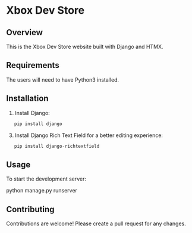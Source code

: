 # Xbox Dev Store

## Overview
This is the Xbox Dev Store website built with Django and HTMX.

## Requirements
The users will need to have Python3 installed.

## Installation
1. Install Django:
```python
   pip install django
```

3. Install Django Rich Text Field for a better editing experience:
```python
   pip install django-richtextfield
```

## Usage 
To start the development server:

python manage.py runserver


## Contributing
Contributions are welcome! Please create a pull request for any changes.
